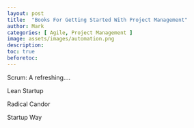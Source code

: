 ```yaml
---
layout: post
title:  "Books For Getting Started With Project Management"
author: Mark
categories: [ Agile, Project Management ]
image: assets/images/automation.png
description: 
toc: true
beforetoc: 
---
```


Scrum: A refreshing....

Lean Startup

Radical Candor

Startup Way
<!--stackedit_data:
eyJoaXN0b3J5IjpbLTE1MjA3MDExM119
-->
